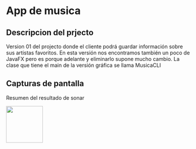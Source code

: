 # App de musica


## Descripcion del prjecto
Version 01 del projecto donde el cliente podrá guardar información sobre sus artistas favoritos. En esta versión nos encontramos también un poco de JavaFX pero es porque adelante y eliminarlo supone mucho cambio. La clase que tiene el main de la versión gráfica se llama MusicaCLI

## Capturas de pantalla
Resumen del resultado de sonar

<img src="BibliotecaMusicaFX/docs/resumen-resultado.png" width="100">
